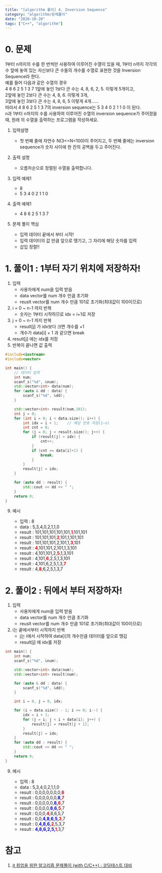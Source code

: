 ```yaml
---
title: "[algorithm 풀이] 4. Inversion Sequence"
category: "algorithm/문제풀이"
date: "2020-10-20"
tags: ["C++", "algorithm"]
---
```


# 0. 문제

1부터 n까지의 수를 한 번씩만 사용하여 이루어진 수열이 있을 때, 1부터 n까지 각각의 수 앞에 놓여 있는 자신보다 큰 수들의 개수를 수열로 표현한 것을 Inversion Sequence라 한다.  
예를 들어 다음과 같은 수열의 경우  
4 8 6 2 5 1 3 7
1앞에 놓인 1보다 큰 수는 4, 8, 6, 2, 5. 이렇게 5개이고,  
2앞에 놓인 2보다 큰 수는 4, 8, 6. 이렇게 3개,  
3앞에 놓인 3보다 큰 수는 4, 8, 6, 5 이렇게 4개......  
따라서 4 8 6 2 5 1 3 7의 inversion sequence는 5 3 4 0 2 1 1 0 이 된다.  
n과 1부터 n까지의 수를 사용하여 이루어진 수열의 inversion sequence가 주어졌을 때, 원래 의 수열을 출력하는 프로그램을 작성하세요.

1. 입력설명
   - 첫 번째 줄에 자연수 N(3<=N<100)이 주어지고, 두 번째 줄에는 inversion sequence가 숫자 사이에 한 칸의 공백을 두고 주어진다.
2. 출력 설명
   - 오름차순으로 정렬된 수열을 출력합니다.
3. 입력 예제1
   - 8
   - 5 3 4 0 2 1 1 0
4. 출력 예제1
   - 4 8 6 2 5 1 3 7
5. 문제 풀이 핵심

   - 입력 데이터 끝에서 부터 시작!
   - 입력 데이터의 값 만큼 앞으로 땡기고, 그 자리에 해당 숫자를 입력
   - 삽입 정렬!!

# 1. 풀이1 : 1부터 자기 위치에 저장하자!

1. 입력
   - 사용자에게 num을 입력 받음
   - data vector를 num 개수 만큼 초기화
   - reuslt vector를 num 개수 만큼 101로 초기화(최대값이 100이므로)
2. i = 0 ~ n-1 까지 반복
   - 숫자는 1부터 시작하므로 idx = i+1로 저장
3. j = 0 ~ n-1 까지 반복
   - result[j] 가 idx보다 크면 개수를 +1
   - 개수가 data[i] + 1 과 같으면 break
4. result[j] 에는 idx를 저장
5. 반복이 끝나면 값 출력

```cpp
#include<iostream>
#include<vector>

int main() {
	// 데이터 입력
	int num;
	scanf_s("%d", &num);
	std::vector<int> data(num);
	for (auto & dd : data) {
		scanf_s("%d", &dd);
	}

	std::vector<int> result(num,101);
	int j = 0;
	for (int i = 0; i < data.size(); i++) {
		int idx = i + 1;	// 해당 번호 저장(1~n)
		int cnt = 0;
		for (j = 0; j < result.size(); j++) {
			if (result[j] > idx) {
				cnt++;
			}
			if (cnt == data[i]+1) {
				break;
			}
		}
		result[j] = idx;
	}

	for (auto dd : result) {
		std::cout << dd << " ";
	}
	return 0;
}
```

9. 예시

   - 입력 : 8
   - data : 5,3,4,0,2,1,1,0
   - result : 101,101,101,101,101,<strong><span style="color:red">1</span></strong>,101,101
   - result : 101,101,101,<strong><span style="color:red">2</span></strong>,101,1,101,101
   - result : 101,101,101,2,101,1,<strong><span style="color:red">3</span></strong>,101
   - result : <strong><span style="color:red">4</span></strong>,101,101,2,101,1,3,101
   - result : 4,101,101,2,<strong><span style="color:red">5</span></strong>,1,3,101
   - result : 4,101,<strong><span style="color:red">6</span></strong>,2,5,1,3,101
   - result : 4,101,6,2,5,1,3,<strong><span style="color:red">7</span></strong>
   - result : 4,<strong><span style="color:red">8</span></strong>,6,2,5,1,3,7

# 2. 풀이2 : 뒤에서 부터 저장하자!

1. 입력
   - 사용자에게 num을 입력 받음
   - data vector를 num 개수 만큼 초기화
   - reuslt vector를 num 개수 만큼 101로 초기화(최대값이 100이므로)
2. i는 끝에서부터 시작까지 반복
   - j는 i에서 시작하여 data[i]의 개수만큼 데이터를 앞으로 땡김
   - result[j] 에 idx를 저장

```cpp
int main() {
	int num;
	scanf_s("%d", &num);

	std::vector<int> data(num);
	std::vector<int> result(num);

	for (auto & dd : data) {
		scanf_s("%d", &dd);
	}

	int i = 0, j = 0, idx;

	for (i = data.size() - 1; i >= 0; i--) {
		idx = i + 1;
		for (j = i; j < i + data[i]; j++) {
			result[j] = result[j + 1];
		}
		result[j] = idx;
	}
	for (auto dd : result) {
		std::cout << dd << " ";
	}
	return 0;
}
```

9. 예시

   - 입력 : 8
   - data : 5,3,4,0,2,1,1,0
   - result : 0,0,0,0,0,0,0,<strong><span style="color:red">8</span></strong>
   - result : 0,0,0,0,0,0,<strong><span style="color:blue">8</span>,<span style="color:red">7</span></strong>
   - result : 0,0,0,0,0,<strong><span style="color:blue">8</span>,<span style="color:red">6</span></strong>,7
   - result : 0,0,0,0,<strong><span style="color:blue">8,6</span>,<span style="color:red">5</span></strong>,7
   - result : 0,0,0,<strong><span style="color:red">4</span></strong>,8,6,5,7
   - result : 0,0,<strong><span style="color:blue">4,8,6,5</span>,<span style="color:red">3</span></strong>,7
   - result : 0,<strong><span style="color:blue">4,8,6</span>,<span style="color:red">2</span></strong>,5,3,7
   - result : <strong><span style="color:blue">4,8,6,2,5,</span><span style="color:red">1</span></strong>,3,7

# 참고

1. [it 취업을 위한 알고리즘 문제풀이 (with C/C++) : 코딩테스트 대비](https://www.inflearn.com/course/%EC%95%8C%EA%B3%A0%EB%A6%AC%EC%A6%98/)
